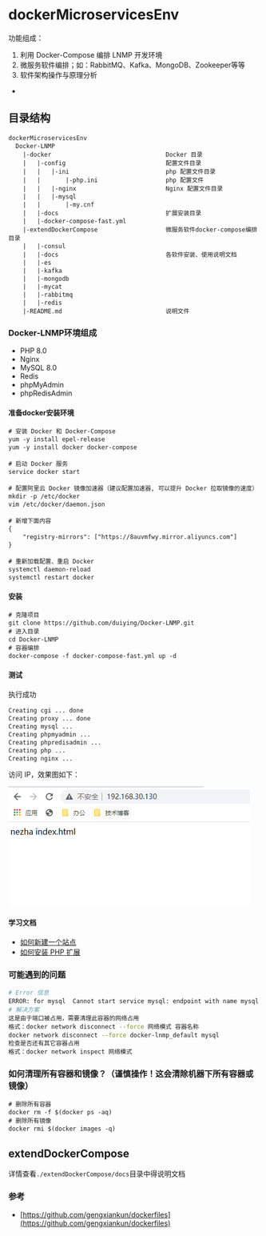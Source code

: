 # dockerMicroservicesEnv

功能组成：

1. 利用 Docker-Compose 编排 LNMP 开发环境  
2. 微服务软件编排；如：RabbitMQ、Kafka、MongoDB、Zookeeper等等
3. 软件架构操作与原理分析

-  

## 目录结构
```
dockerMicroservicesEnv
  Docker-LNMP
	|-docker                               	Docker 目录
	|	|-config                           	配置文件目录
	|	|	|-ini                          	php 配置文件目录
	|	|		|-php.ini                  	php 配置文件
	|	|	|-nginx                        	Nginx 配置文件目录
	|	|	|-mysql
	|	|		|-my.cnf					
	|	|-docs                              扩展安装目录
	|	|-docker-compose-fast.yml  
	|-extendDockerCompose                	微服务软件docker-compose编排目录
	|	|-consul
	|	|-docs								各软件安装、使用说明文档
	|	|-es
	|	|-kafka
	|	|-mongodb
	|	|-mycat
	|	|-rabbitmq
	|	|-redis
	|-README.md                          	说明文件
```

### Docker-LNMP环境组成

- PHP 8.0
- Nginx
- MySQL 8.0
- Redis
- phpMyAdmin
- phpRedisAdmin 

#### 准备docker安装环境

```shell
# 安装 Docker 和 Docker-Compose
yum -y install epel-release 
yum -y install docker docker-compose

# 启动 Docker 服务
service docker start

# 配置阿里云 Docker 镜像加速器（建议配置加速器, 可以提升 Docker 拉取镜像的速度）
mkdir -p /etc/docker
vim /etc/docker/daemon.json

# 新增下面内容
{
    "registry-mirrors": ["https://8auvmfwy.mirror.aliyuncs.com"]
}

# 重新加载配置、重启 Docker
systemctl daemon-reload 
systemctl restart docker 
```

#### 安装

```shell
# 克隆项目
git clone https://github.com/duiying/Docker-LNMP.git
# 进入目录
cd Docker-LNMP
# 容器编排
docker-compose -f docker-compose-fast.yml up -d
```

#### 测试

执行成功  

```
Creating cgi ... done
Creating proxy ... done
Creating mysql ...
Creating phpmyadmin ...
Creating phpredisadmin ...
Creating php ...
Creating nginx ...
```

访问 IP，效果图如下：   

![](./Docker-LNMP/docs/images/nezha-test.png)


#### 学习文档

- [如何新建一个站点](docs/如何新建一个站点.md)
- [如何安装 PHP 扩展](docs/PHP扩展.md)

### 可能遇到的问题

```bash
# Error 信息
ERROR: for mysql  Cannot start service mysql: endpoint with name mysql already exists in network docker-lnmp_default
# 解决方案
这是由于端口被占用，需要清理此容器的网络占用
格式：docker network disconnect --force 网络模式 容器名称
docker network disconnect --force docker-lnmp_default mysql
检查是否还有其它容器占用
格式：docker network inspect 网络模式
```

### 如何清理所有容器和镜像？（谨慎操作！这会清除机器下所有容器或镜像）

```shell
# 删除所有容器
docker rm -f $(docker ps -aq)  
# 删除所有镜像
docker rmi $(docker images -q)
```

## extendDockerCompose

详情查看`./extendDockerCompose/docs`目录中得说明文档

### 参考

- [https://github.com/gengxiankun/dockerfiles](https://github.com/gengxiankun/dockerfiles)